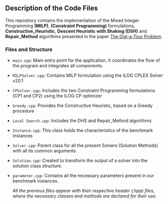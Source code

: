 ## Description of the Code Files

This repository contains the implementation of the Mixed Integer Programming **(MILP)**, **(Constraint Programming)** formulations, **Constructive_Heuristic**, **Descent Heuristic with Shaking (DSH)** and **Repair_Method** algorithms presented in the paper [The Dial-a-Tour Problem](https://www.sciencedirect.com/science/article/abs/pii/S0305054824003046).

### Files and Structure

- ```main.cpp```: Main entry point for the application. It coordinates the flow of the program and integrates all components.
- ```MILPSolver.cpp```: Contains MILP formulation using the ILOG CPLEX Solver v20.1
- ```CPSolver.cpp```: Includes the two Constraint Programming formulations (CP1 and CP2) using the ILOG CP optimizer
- ```Greedy.cpp```: Provides the Constructive Heuristic, based on a Greedy procedure
- ```Local Search.cpp```: Includes the DHS and Repair_Method algorithms

- ```Instance.cpp```: This class holds the characteristics of the benchmark instances 
- ```Solver.cpp```: Parent class for all the present Solvers (Solution Methods) with all its common arguments.
- ```Solution.cpp```: Created to transform the output of a solver into the solution class structure.
- ```parameter.cpp```: Contains all the necessary parameters present in our benchmark instances.


  *All the previous files appear with their respective header (.hpp) files, where the necessary classes and methods are declared for their use.*
